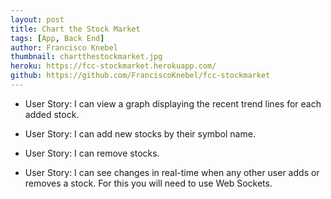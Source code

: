 ```yaml
---
layout: post
title: Chart the Stock Market
tags: [App, Back End]
author: Francisco Knebel
thumbnail: chartthestockmarket.jpg
heroku: https://fcc-stockmarket.herokuapp.com/
github: https://github.com/FranciscoKnebel/fcc-stockmarket
---
```


- User Story: I can view a graph displaying the recent trend lines for each added stock.

- User Story: I can add new stocks by their symbol name.

- User Story: I can remove stocks.

- User Story: I can see changes in real-time when any other user adds or removes a stock. For this you will need to use Web Sockets.
